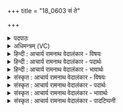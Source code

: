 +++
title = "18_0603 सं ते"

+++
<details><summary>पदपाठः</summary>

स꣢म्। ते꣣। प꣡याँ꣢꣯सि। सम्। उ꣣। यन्तु। वा꣡जाः꣢꣯। सम्। वृ꣡ष्ण्या꣢꣯नि। अ꣣भिमातिषा꣡हः꣢। अ꣣भिमाति। सा꣡हः꣢꣯। आ꣣प्या꣡य꣢मानः। आ꣣। प्या꣡यमा꣢꣯नः। अ꣣मृ꣡ता꣢य। अ꣣। मृ꣡ता꣢꣯य। सो꣣म। दिवि꣢। श्र꣡वाँ꣢꣯सि। उ꣣त्तमा꣡नि꣢। धि꣣ष्व। ६०३।
</details>

<details><summary>अधिमन्त्रम् (VC)</summary>

- सोमः
- गोतमो राहूगणः
- त्रिष्टुप्
- धैवतः
- आरण्यं काण्डम्
</details>

<details><summary>हिन्दी : आचार्य रामनाथ वेदालंकार - विषयः</summary>

अगले दो मन्त्रों का पवमान सोम देवता है। इस मन्त्र में परमात्मा से प्रार्थना की गयी है।
</details>

<details><summary>हिन्दी : आचार्य रामनाथ वेदालंकार - पदार्थः</summary>

पदार्थान्वय -  हे (सोम) पवित्रतादायक, करुणारसागार परमात्मन् ! (अभिमातिषाहः) कामादि शत्रुओं का पराजय करनेवाले (ते) आपके (पयांसि) प्रेमरस और आनन्दरस (संयन्तु) हमें प्राप्त हों, (उ) और (वाजाः) बल (सम्) हमें प्राप्त हों, (वृष्ण्यानि) पुरुषार्थयुक्त कर्म (सम्) हमें प्राप्त हों। (आप्यायमानः) हृदय में बढ़ते हुए आप (अमृताय) अमरत्व-प्रदान के लिए (दिवि) हमारे आत्मा में (उत्तमानि) उत्कृष्टतम (श्रवांसि) यशों को (धिष्व) निहित कीजिए ॥२॥
</details>

<details><summary>हिन्दी : आचार्य रामनाथ वेदालंकार - भावार्थः</summary>

भावार्थ -  यहाँ बढ़ते हुए चन्द्रमा का आकाश में उत्तम चाँदनी को फैलाने का अर्थ ध्वनित हो रहा है, उससे परमात्मा चन्द्रमा के समान है, यह उपमाध्वनि निकलती है ॥२॥ जैसे-जैसे परमात्मा में हमारा ध्यान बढ़ता है, वैसे-वैसे हमारे अन्तः- करण में परमात्मा मानो बढ़ता हुआ हमें आत्मबल, कर्मनिष्ठता और उत्तम यश प्रदान करता है ॥२॥
</details>

<details><summary>संस्कृत : आचार्य रामनाथ वेदालंकार - विषयः</summary>

अथ द्वयोः पवमानः सोमो देवता। परमात्मानं प्रार्थयते।
</details>

<details><summary>संस्कृत : आचार्य रामनाथ वेदालंकार - पदार्थः</summary>

पदार्थान्वय -  हे (सोम) पवित्रतासंपादक करुणारसागार परमात्मन् ! (अभिमातिषाहः) कामादिशत्रुपराजयकारिणः ते तव (पयांसि) प्रेमरसाः आनन्दरसाश्च (सं यन्तु) अस्मान् प्राप्नुवन्तु, (उ ) अपि च (वाजाः) बलानि (सम्) अस्मान् प्राप्नुवन्तु। (वृष्ण्यानि) पुरुषार्थयुक्तकर्माणि (सम्) अस्मान् प्राप्नुवन्तु। (आप्यायमानः) हृदि वर्द्धमानः त्वम्। ओप्यायी वृद्धौ। (अमृताय) अमरत्वप्रदानाय (दिवि) अस्माकम् आत्मनि (उत्तमानि) उत्कृष्टतमानि (श्रवांसि) यशांसि (धिष्व) निधेहि। अत्र ‘सुधितवसुधितनेमधितधिष्वधिषीय च। अ० ७।४।४५’ इति लोण्मध्यमैकवचने दधातेरित्वमिडागमो वा प्रत्ययस्य द्विर्वचनाभावश्च निपात्यते ॥२॥२ अत्र यथा सोमश्चन्द्रो वर्धमानः सन् गगने उत्तमां चन्द्रिकां प्रसारयतीति ध्वन्यते। तेन परमात्मा चन्द्र इवेत्युपमाध्वनिः ॥२॥
</details>

<details><summary>संस्कृत : आचार्य रामनाथ वेदालंकार - भावार्थः</summary>

भावार्थ -  यथा यथा परमात्मध्यानमस्माकं वर्द्धते तथा तथास्मदन्तःकरणे परमात्मा वर्धमान इवास्मभ्यमानन्दमात्मबलं कर्मनिष्ठत्वमुत्तमानि यशांसि च प्रयच्छति ॥२॥
</details>

<details><summary>संस्कृत : आचार्य रामनाथ वेदालंकार - पादटिप्पनी</summary>

टिप्पनी -   १. ऋ० १।९१।१८, य० १२।११३। २. दयानन्दर्षिर्मन्त्रमिमम् ऋग्भाष्ये श्लेषालङ्कारेण विद्वत्पक्षे सोमौषधिपक्षे च, यजुर्भाष्ये च मनुष्यपक्षे व्याख्यातवान्।
</details>